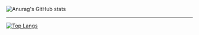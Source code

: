 ![Anurag's GitHub stats](https://github-readme-stats.vercel.app/api?username=AlienWolfX&show_icons=true&theme=dark&count_private=true)
<hr>

[![Top Langs](https://github-readme-stats.vercel.app/api/top-langs/?username=AlienWolfX&layout=compact)](https://github.com/AlienWolfX)
